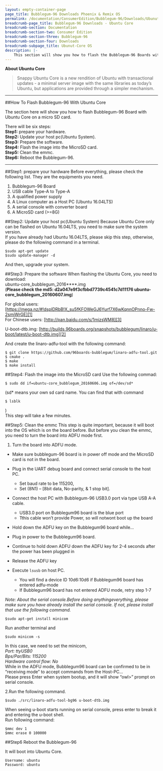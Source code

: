 ```yaml
---
layout: empty-container-page
page_title: Bubblegum-96 Downloads Phoenix & Remix OS
permalink: /documentation/ConsumerEdition/Bubblegum-96/Downloads/Ubunut-Core.md/
breadcrumb-page_title: Bubblegum-96 Downloads - Ubuntu Core
breadcrumb-section: Documentation
breadcrumb-section-two: Consumer Edition
breadcrumb-section-three: Bubblegum-96
breadcrumb-section-four: Downloads
breadcrumb-subpage_title: Ubunut-Core OS
description: |-
    This section will show you how to flash the Bubblegum-96 Boards with the Ubuntu Core OS.
---
```

**About Ubuntu Core**

> Snappy Ubuntu Core is a new rendition of Ubuntu with transactional updates - a minimal server image with the same libraries as today’s Ubuntu, but applications are provided through a simpler mechanism.
----------
##How To Flash Bubblegum-96 With Ubuntu Core

The section here will show you how to flash Bubblegum-96 Board with Ubuntu Core on a micro SD card.  

There will be six steps:  
**Step1:** prepare your hardware.    
**Step2:** Update your host pc(Ubuntu System).  
**Step3:** Prepare the software.  
**Step4:** Flash the image into the MicroSD card.  
**Step5:** Clean the emmc.  
**Step6:** Reboot the Bubblegum-96.  


----------
##Step1: prepare your hardware
Before everything, please check the following list. They are the equipments you need.  
1. Bubblegum-96 Board  
2. USB cable Type-A to Type-A  
3. A qualified power supply  
4. A Linux computer as a Host PC (Ubuntu 16.04LTS)  
5. A serial console with converter board  
6. A MicroSD card (>=8G)  

##Step2: Update your host pc(Ubuntu System)
Because Ubuntu Core only can be flashed on Ubuntu 16.04LTS, you need to make sure the system version.  
If you have already had Ubuntu 16.04LTS, please skip this step, otherwise, please do the following command in a terminal.  
```shell
$sudo apt-get update
$sudo update-manager -d
```
And then, upgrade your system.  

##Step3: Prepare the software
When flashing the Ubuntu Core, you need to download:  
ubuntu-core_bubblegum_2016****.img  
(**Please check the md5: d2a047e9f3cfbbd7739c4541c7d11176  ubuntu-core_bubblegum_20160607.img**)

For global users: [https://mega.nz/#!dsplDRbB!X_su5fKFOWeGJ6Yurf7X6wKqnnOPnno-Fw-2smiWrGE][1]  
For Chinese users: [http://pan.baidu.com/s/1mizsWM8][3]  

U-boot-dtb.img: [http://builds.96boards.org/snapshots/bubblegum/linaro/u-boot/latest/u-boot-dtb.img][2]

And create the linaro-adfu-tool with the following command:  
```shell
$ git clone https://github.com/96boards-bubblegum/linaro-adfu-tool.git
$ cmake .
$ make
$ make install
```

##Step4: Flash the image into the MicroSD card
Use the following commad:  
```shell
$ sudo dd if=ubuntu-core_bubblegum_20160606.img of=/dev/sd*
```

(sd* means your own sd card name. You can find that with command  
```shell
$ lsblk
```
)  
This step will take a few minutes.  

##Step5: Clean the emmc
This step is quite important, because it will boot into the OS which is on the board before. But before you clean the emmc, you need to turn the board into ADFU mode first.  

 1. Turn the board into ADFU mode.  
   - Make sure bubblegum-96 board is in power off mode and the MicroSD card is not in the board.  
- Plug in the UART debug board and connect serial console to the host PC.   
   - Set baud rate to be 115200,   
   - Set (8N1) – [8bit data, No-parity, & 1 stop bit].  
- Connect the host PC with Bubblegum-96 USB3.0 port via type USB A-A cable.  
   - USB3.0 port on Bubblegum96 board is the blue port  
   - Tthis cable won’t provide Power, so will notwont boot up the board  
- Hold down the ADFU key on the Bubblegum96 board while…   

- Plug in power to the Bubblegum96 board.  
- Continue to hold down ADFU down the ADFU key for 2-4 seconds after the power has been plugged in  
- Release the ADFU key  
- Execute `lsusb` on host PC.  
   - You will find a device ID 10d6:10d6 if Bubblegum96  board has entered adfu-mode  
   - If Bubblegum96 board has not entered ADFU mode,  retry step 1-7  

 *Note: About the serial console.Before doing anythingeverything, please make sure you have already install the serial console. If not, please install that use the following command.*  

```shell
$sudo apt-get install minicom
```

Run another terminal and  
```shell
$sudo minicom -s
```

In this case, we need to set the minicom,    
*Port: ttyUSB0  
Bps/Par/Bits: 115200  
Hardware control flow: No*  
While in the ADFU mode, Bubblegum96 board can be confirmed to be in “receiving mode” to accept commands from the Host-PC…  
Please press Enter when system bootup, and it will show “owl>” prompt on serial console.  

2.Run the following command.  
```shell
$sudo ./src/linaro-adfu-tool-bg96 u-boot-dtb.img
```

When seeing u-boot starts running on serial console, press enter to break it and entering the u-boot shell.  
Run following command:  
```shell
$mmc dev 1
$mmc erase 0 100000
```
##Step6 Reboot the Bubblegum-96

It will boot into Ubuntu Core.  
```shell
Username: ubuntu
Password: ubuntu
```

  [1]: https://mega.nz/#!dsplDRbB!X_su5fKFOWeGJ6Yurf7X6wKqnnOPnno-Fw-2smiWrGE
  [2]: http://builds.96boards.org/snapshots/bubblegum/linaro/u-boot/latest/u-boot-dtb.img
  [3]: http://pan.baidu.com/s/1mizsWM8
